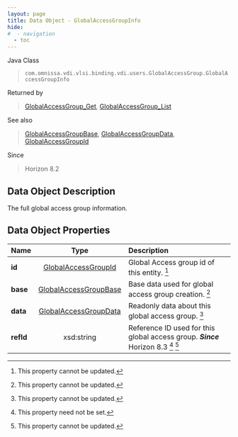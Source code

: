 ```yaml
---
layout: page
title: Data Object - GlobalAccessGroupInfo
hide:
#  - navigation
  - toc
---
```






Java Class
> `com.omnissa.vdi.vlsi.binding.vdi.users.GlobalAccessGroup.GlobalAccessGroupInfo`

Returned by
> [GlobalAccessGroup_Get](vdi.users.GlobalAccessGroup.md#get), [GlobalAccessGroup_List](vdi.users.GlobalAccessGroup.md#list)

See also
> [GlobalAccessGroupBase](vdi.users.GlobalAccessGroup.GlobalAccessGroupBase.md), [GlobalAccessGroupData](vdi.users.GlobalAccessGroup.GlobalAccessGroupData.md), [GlobalAccessGroupId](vdi.entity.GlobalAccessGroupId.md)

Since
> Horizon 8.2


## Data Object Description

The full global access group information.

## Data Object Properties

 Name | Type | Description
:---|:---:|:---
**id**| [GlobalAccessGroupId](vdi.entity.GlobalAccessGroupId.md)|  Global Access group id of this entity. [^2]
**base**| [GlobalAccessGroupBase](vdi.users.GlobalAccessGroup.GlobalAccessGroupBase.md)|  Base data used for global access group creation. [^2]
**data**| [GlobalAccessGroupData](vdi.users.GlobalAccessGroup.GlobalAccessGroupData.md)|  Readonly data about this global access group. [^2]
**refId**|  xsd:string|  Reference ID used for this global access group.  **_Since_** Horizon 8.3 [^1] [^2]


 


[^1]: This property need not be set.
[^2]: This property cannot be updated.